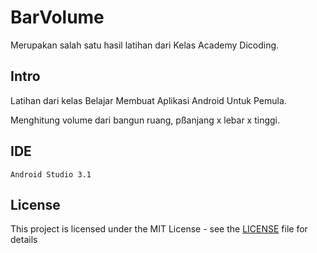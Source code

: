 # BarVolume
Merupakan salah satu hasil latihan dari Kelas Academy Dicoding.

## Intro
Latihan dari kelas Belajar Membuat Aplikasi Android Untuk Pemula.

Menghitung volume dari bangun ruang, pßanjang x lebar x tinggi.

## IDE

```
Android Studio 3.1
```

## License
This project is licensed under the MIT License - see the [LICENSE](LICENSE) file for details

